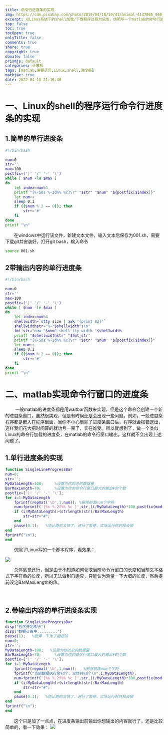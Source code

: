 ```yaml
---
title: 命令行进度条的实现
img: https://cdn.pixabay.com/photo/2019/04/18/19/41/animal-4137865_960_720.jpg
excerpt: 以Linux系统下的shell加载/下载程序过程为启发，仿照写一个matlab的命令行进度条
top: false
toc: true
tocOpen: true
onlyTitle: false
comments: true
share: true
copyright: true
donate: false
prismjs: default
categories: 计算机
tags: [matlab,编程语言,Linux,shell,进度条]
mathjax: true
date: 2022-04-18 21:16:40
---
```



# 一、Linux的shell的程序运行命令行进度条的实现

## 1.简单的单行进度条

```bash
#!/bin/bash
 
num=0
str=''
max=100
postfix=('|' '/' '-' '\')
while [ $num -le $max ]
do
	let index=num%4
	printf "[%-50s %-2d%% %c]\r" "$str" "$num" "${postfix[$index]}"
	let num++
	sleep 0.1
	if (($num % 2 == 0)); then
		str+='#'
	fi
done
printf "\n"
```

　　在windows中运行该文件，新建文本文件，输入文本后保存为001.sh，需要下载git并安装好，打开git bash，输入命令

```bash
source 001.sh
```



## 2带输出内容的单行进度条

```bash
#!/bin/bash
 
num=0
str=''
max=100
postfix=('|' '/' '-' '\')
while [ $num -le $max ]
do
	let index=num%4
	shellwidth=`stty size | awk '{print $2}'`
	shellwidthstr="%-"$shellwidth"s\n"
	fmt_str="now "$num" shell tty width "$shellwidth
	printf "$shellwidthstr" "$fmt_str"
	printf "[%-50s %-2d%% %c]\r" "$str" "$num" "${postfix[$index]}"
	let num++
	sleep 0.1
	if (($num % 2 == 0)); then
		str+='#'
	fi
done
printf "\n"
```

# 二、matlab实现命令行窗口的进度条

　　        一般matlab的进度条都是用waitbar函数来实现，但是这个命令会创建一个新的进度条窗口，虽然很美观，但是有时候还是会出现一些问题。例如，一般进度条程序都是嵌入在程序里面，当你不小心删除了进度条窗口后，程序就会报错退出，这样我们花大把时间算的就功亏一篑了，实在难受。所以就想到了，做一个类似Linux的命令行加载的进度条，在matlab的命令行窗口输出。这样就不会出现上述问题了。

## 1.单行进度条的实现

```matlab
function SingleLineProgressBar
num=0;
str='';
MyDataLength=100;     %设置为你的总的数据量
BarMaxLength=70;      %设置为你的命令行窗口最大的输出#的个数
postfix=['|' '/' '-' '\'];
for i=1:MyDataLength
    fprintf(repmat('\b',1,num)); %删除前面num个字符
    num=fprintf('[%s %.2f%% %c ]',str,(i/MyDataLength)*100,postfix(mod(i,4)+1));
    if (i/MyDataLength)>(strlength(str)/BarMaxLength)
        str=str+"#";
    end
    pause(0.1);   %防止跑的太快了，进行了暂停，实际运行的时候去掉
end
fprintf("\n");
end
```

　　仿照了Linux写的一个脚本程序，看效果：

![](https://s2.loli.net/2022/04/18/xREcdjlNHzg9vPW.gif)

　　总体感觉还行，但是由于不知道如何获取当前命令行窗口的长度和当前文本格式下字符串的长度，所以无法做到自适应，只能认为测量一下大概的长度，然后提前设定BarMaxLength的值。

　　

## 2.带输出内容的单行进度条实现

```matlab
function SingleLineProgressBar
disp("程序开始执行")
disp("数据计算中.........")
pause(1);   %暂停一下为了能看清
num=0;
str='';
MyDataLength=100;   %设置为你的总的数据量
BarMaxLength=70;      %设置为你的命令行窗口最大的输出#的个数
postfix=['|' '/' '-' '\'];
for i=1:MyDataLength
    fprintf(repmat('\b',1,num));   %删除前面num个字符
    fprintf("当前数据执行第%d个，总体共%d个\n",i,MyDataLength);
    num=fprintf('[%s %.2f%% %c ]',str,(i/MyDataLength)*100,postfix(mod(i,4)+1));
    if (i/MyDataLength)>(strlength(str)/BarMaxLength)
        str=str+"#";
    end
    pause(0.1);   %防止跑的太快了，进行了暂停，实际运行的时候去掉
end
fprintf("\n");
end
```

　　这个只是加了一点点，在进度条输出前输出你想输出的内容就行了，还是比较简单的，看一下效果：
![](https://s2.loli.net/2022/04/18/iZuNht3vCo7KMTD.gif)